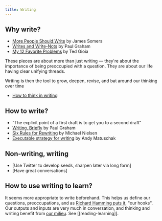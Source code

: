 ```yaml
---
title: Writing
---
```

## Why write?
- [More People Should Write](https://jsomers.net/blog/more-people-should-write) by James Somers
- [Writes and Write-Nots](https://www.paulgraham.com/writes.html) by Paul Graham
- [My 12 Favorite Problems](https://www.honest-broker.com/p/my-12-favorite-problems?__readwiseLocation=) by Ted Gioia

These pieces are about more than just writing — they're about the importance of being preoccupied with a question. They are about our life having clear unifying threads. 

Writing is then the tool to grow, deepen, revise, and bat around our thinking over time
- [How to think in writing](https://www.henrikkarlsson.xyz/p/writing-to-think)

## How to write?
- “The explicit point of a first draft is to get you to a second draft”
- [Writing, Briefly](https://paulgraham.com/writing44.html) by Paul Graham
- [Six Rules for Rewriting](https://michaelnielsen.org/blog/six-rules-for-rewriting/) by Michael Nielsen
- [Executable strategy for writing](https://notes.andymatuschak.org/zCknixwETdFm1MWdWPwMcXs) by Andy Matuschak

## Non-writing, writing
- [Use Twitter to develop seeds, sharpen later via long form]
- [Have great conversations]

## How to use writing to learn?
It seems more appropriate to write beforehand. This helps us define our questions, preoccupations, and as [Richard Hamming puts it](https://www.cs.virginia.edu/~robins/YouAndYourResearch.html), "our hooks". Our outputs and inputs are very much in conversation, and thinking and writing benefit from [our milieu](https://www.henrikkarlsson.xyz/p/first-we-shape-our-social-graph-then). See [[reading-learning]].